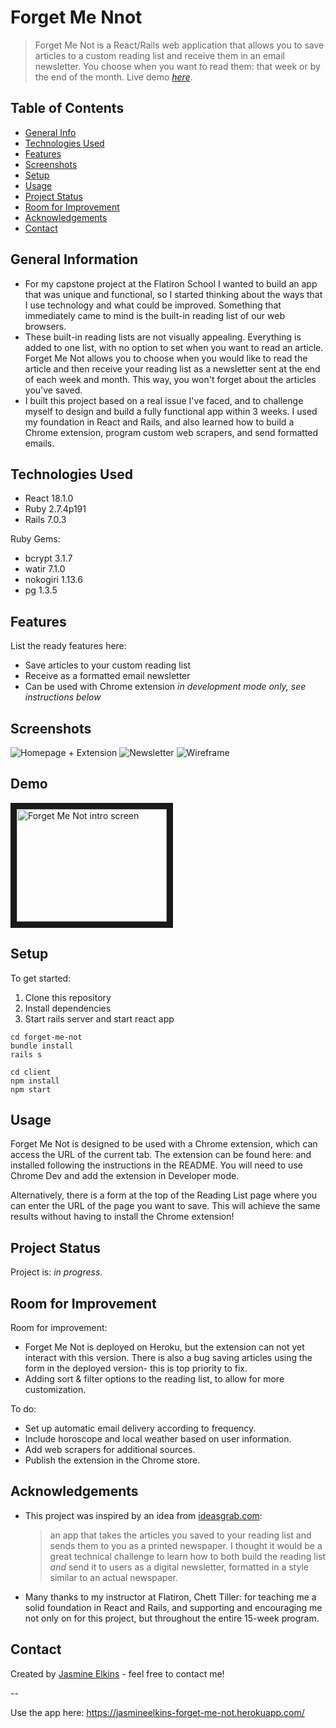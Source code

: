 # Forget Me Nnot

> Forget Me Not is a React/Rails web application that allows you to save articles to a custom reading list and receive them in an email newsletter. You choose when you want to read them: that week or by the end of the month.
> Live demo [_here_](https://vimeo.com/723854744/ea6d716679).

## Table of Contents

- [General Info](#general-information)
- [Technologies Used](#technologies-used)
- [Features](#features)
- [Screenshots](#screenshots)
- [Setup](#setup)
- [Usage](#usage)
- [Project Status](#project-status)
- [Room for Improvement](#room-for-improvement)
- [Acknowledgements](#acknowledgements)
- [Contact](#contact)
<!-- * [License](#license) -->

## General Information

- For my capstone project at the Flatiron School I wanted to build an app that was unique and functional, so I started thinking about the ways that I use technology and what could be improved. Something that immediately came to mind is the built-in reading list of our web browsers.
- These built-in reading lists are not visually appealing. Everything is added to one list, with no option to set when you want to read an article. Forget Me Not allows you to choose when you would like to read the article and then receive your reading list as a newsletter sent at the end of each week and month. This way, you won't forget about the articles you've saved.
- I built this project based on a real issue I've faced, and to challenge myself to design and build a fully functional app within 3 weeks. I used my foundation in React and Rails, and also learned how to build a Chrome extension, program custom web scrapers, and send formatted emails.
<!-- You don't have to answer all the questions - just the ones relevant to your project. -->

## Technologies Used

- React 18.1.0
- Ruby 2.7.4p191
- Rails 7.0.3

Ruby Gems:

- bcrypt 3.1.7
- watir 7.1.0
- nokogiri 1.13.6
- pg 1.3.5

## Features

List the ready features here:

- Save articles to your custom reading list
- Receive as a formatted email newsletter
- Can be used with Chrome extension _in development mode only, see instructions below_

## Screenshots

![Homepage + Extension](https://res.cloudinary.com/dbl7owtdh/image/upload/v1657639054/Forget%20Me%20Not/Forget_me_not_w_extension_v6ly8q.png)
![Newsletter](https://res.cloudinary.com/dbl7owtdh/image/upload/v1657639066/Forget%20Me%20Not/forget-me-not_vo92xm.png)
![Wireframe](https://res.cloudinary.com/dbl7owtdh/image/upload/v1657639054/Forget%20Me%20Not/Forget_Me_Not_wireframe_y7gwuh.png)

<!-- If you have screenshots you'd like to share, include them here. -->

## Demo

<a href="https://vimeo.com/723854744/ea6d716679
" target="_blank"><img src="https://res.cloudinary.com/dbl7owtdh/image/upload/v1657639053/Forget%20Me%20Not/intro_image_jrc0hn.png" 
alt="Forget Me Not intro screen" width="240" height="180" border="10" /></a>

## Setup

To get started:

1. Clone this repository
2. Install dependencies
3. Start rails server and start react app

```
cd forget-me-not
bundle install
rails s

cd client
npm install
npm start
```

## Usage

Forget Me Not is designed to be used with a Chrome extension, which can access the URL of the current tab. The extension can be found here: and installed following the instructions in the README. You will need to use Chrome Dev and add the extension in Developer mode.

Alternatively, there is a form at the top of the Reading List page where you can enter the URL of the page you want to save. This will achieve the same results without having to install the Chrome extension!

## Project Status

Project is: _in progress_.

## Room for Improvement

Room for improvement:

- Forget Me Not is deployed on Heroku, but the extension can not yet interact with this version. There is also a bug saving articles using the form in the deployed version- this is top priority to fix.
- Adding sort & filter options to the reading list, to allow for more customization.

To do:

- Set up automatic email delivery according to frequency.
- Include horoscope and local weather based on user information.
- Add web scrapers for additional sources.
- Publish the extension in the Chrome store.

## Acknowledgements

- This project was inspired by an idea from <a href="https://www.ideasgrab.com/ideas-1000-2000/" target="_blank">ideasgrab.com</a>:
  > an app that takes the articles you saved to your reading list and sends them to you as a printed newspaper.
  > I thought it would be a great technical challenge to learn how to both build the reading list _and_ send it to users as a digital newsletter, formatted in a style similar to an actual newspaper.
- Many thanks to my instructor at Flatiron, Chett Tiller: for teaching me a solid foundation in React and Rails, and supporting and encouraging me not only on for this project, but throughout the entire 15-week program.

## Contact

Created by [Jasmine Elkins](https://www.linkedin.com/in/jasmine-elkins/) - feel free to contact me!

<!-- Optional -->
<!-- ## License -->
<!-- This project is open source and available under the [... License](). -->

<!-- You don't have to include all sections - just the one's relevant to your project -->

--

Use the app here: https://jasmineelkins-forget-me-not.herokuapp.com/

